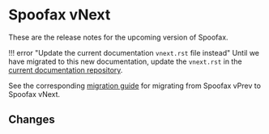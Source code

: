 # Spoofax vNext

These are the release notes for the upcoming version of Spoofax.

!!! error "Update the current documentation `vnext.rst` file instead"
    Until we have migrated to this new documentation, update the `vnext.rst` in the [current documentation repository](https://github.com/metaborg/documentation/blob/master/source/release/note/vnext.rst).

See the corresponding [migration guide](../migrate/vnext.md) for migrating from Spoofax vPrev to Spoofax vNext.

## Changes
